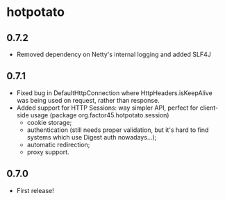 hotpotato
=========

0.7.2
-----
* Removed dependency on Netty's internal logging and added SLF4J

0.7.1
-----
* Fixed bug in DefaultHttpConnection where HttpHeaders.isKeepAlive was being used on request, rather than response.
* Added support for HTTP Sessions: way simpler API, perfect for client-side usage (package org.factor45.hotpotato.session)
  - cookie storage;
  - authentication (still needs proper validation, but it's hard to find systems which use Digest auth nowadays...);
  - automatic redirection;
  - proxy support.

0.7.0
-----
* First release!

